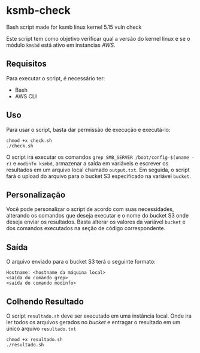 # ksmb-check
Bash script made for ksmb linux kernel 5.15 vuln check

Este script tem como objetivo verificar qual a versão do kernel linux e se o módulo `kmsbd` está ativo em instancias *AWS*.

## Requisitos

Para executar o script, é necessário ter:

- Bash
- AWS CLI

## Uso

Para usar o script, basta dar permissão de execução e executá-lo:

```shell
chmod +x check.sh 
./check.sh
```

O script irá executar os comandos `grep SMB_SERVER /boot/config-$(uname -r)` e `modinfo ksmbd`, armazenar a saída em variáveis e escrever os resultados em um arquivo local chamado `output.txt`. Em seguida, o script fará o upload do arquivo para o bucket S3 especificado na variável `bucket`.

## Personalização

Você pode personalizar o script de acordo com suas necessidades, alterando os comandos que deseja executar e o nome do bucket S3 onde deseja enviar os resultados. Basta alterar os valores da variável `bucket` e dos comandos executados na seção de código correspondente.

## Saída

O arquivo enviado para o bucket S3 terá o seguinte formato:

```text
Hostname: <hostname da máquina local>
<saída do comando grep> 
<saída do comando modinfo>
```

## Colhendo Resultado

O script `resultado.sh`  deve ser executado em uma instância local. Onde ira ler todos os arquivos gerados no *bucket*  e entragar o resultado em um único arquivo `resultado.txt`

```shell
chmod +x resultado.sh
./resultado.sh
```
